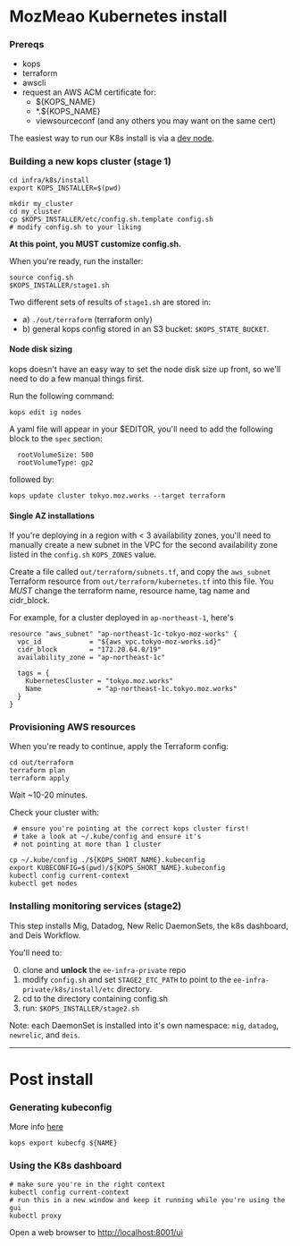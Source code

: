 # MozMeao Kubernetes install

### Prereqs

- kops
- terraform
- awscli
- request an AWS ACM certificate for:
    - ${KOPS_NAME}
    - *.${KOPS_NAME}
    - viewsourceconf (and any others you may want on the same cert)

The easiest way to run our K8s install is via a [dev node](https://github.com/mozmar/infra/blob/master/k8s/dev_node/README.md).

### Building a new kops cluster (stage 1)

```
cd infra/k8s/install
export KOPS_INSTALLER=$(pwd)

mkdir my_cluster
cd my_cluster
cp $KOPS_INSTALLER/etc/config.sh.template config.sh
# modify config.sh to your liking
```

**At this point, you MUST customize config.sh.**

When you're ready, run the installer:
```
source config.sh
$KOPS_INSTALLER/stage1.sh
```

Two different sets of results of `stage1.sh` are stored in:
 - a) `./out/terraform` (terraform only)
 - b) general kops config stored in an S3 bucket: `$KOPS_STATE_BUCKET`.

#### Node disk sizing

kops doesn't have an easy way to set the node disk size up front, so we'll need to do a few manual things first.

Run the following command:

```
kops edit ig nodes
```

A yaml file will appear in your $EDITOR, you'll need to add the following block to the `spec` section:

```
  rootVolumeSize: 500
  rootVolumeType: gp2
```

followed by:

```
kops update cluster tokyo.moz.works --target terraform
```

#### Single AZ installations

If you're deploying in a region with < 3 availability zones, you'll need to manually create a new subnet in the VPC for the second availability zone listed in the `config.sh` `KOPS_ZONES` value.

Create a file called `out/terraform/subnets.tf`, and copy the `aws_subnet` Terraform resource from `out/terraform/kubernetes.tf` into this file. You *MUST* change the terraform name, resource name, tag name and cidr_block.

For example, for a cluster deployed in `ap-northeast-1`, here's

```
resource "aws_subnet" "ap-northeast-1c-tokyo-moz-works" {
  vpc_id            = "${aws_vpc.tokyo-moz-works.id}"
  cidr_block        = "172.20.64.0/19"
  availability_zone = "ap-northeast-1c"

  tags = {
    KubernetesCluster = "tokyo.moz.works"
    Name              = "ap-northeast-1c.tokyo.moz.works"
  }
}

```

### Provisioning AWS resources

When you're ready to continue, apply the Terraform config:

```
cd out/terraform
terraform plan
terraform apply
```

Wait ~10-20 minutes.

Check your cluster with:

```
 # ensure you're pointing at the correct kops cluster first!
 # take a look at ~/.kube/config and ensure it's
 # not pointing at more than 1 cluster

cp ~/.kube/config ./${KOPS_SHORT_NAME}.kubeconfig
export KUBECONFIG=$(pwd)/${KOPS_SHORT_NAME}.kubeconfig
kubectl config current-context
kubectl get nodes
```

### Installing monitoring services (stage2)

This step installs Mig, Datadog, New Relic DaemonSets, the k8s dashboard, and Deis Workflow.

You'll need to:

0. clone and **unlock** the `ee-infra-private` repo
1. modify `config.sh` and set `STAGE2_ETC_PATH` to point to the `ee-infra-private/k8s/install/etc` directory.
2. cd to the directory containing config.sh
3. run: `$KOPS_INSTALLER/stage2.sh`

Note: each DaemonSet is installed into it's own namespace: `mig`, `datadog`, `newrelic`, and `deis`.

---
# Post install

### Generating kubeconfig

More info [here](https://github.com/kubernetes/kops/blob/master/docs/tips.md)

```
kops export kubecfg ${NAME}
```

### Using the K8s dashboard

```
# make sure you're in the right context
kubectl config current-context
# run this in a new window and keep it running while you're using the gui
kubectl proxy
```

Open a web browser to [http://localhost:8001/ui](http://localhost:8001/ui)
